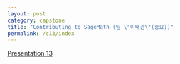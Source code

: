 ```yaml
---
layout: post
category: capstone
title: "Contributing to SageMath (팀 \"이태관\"(중요))"
permalink: /c13/index
---
```


[Presentation 13](https://docs.google.com/presentation/d/1wgZ4LdNJTmhjcFryl2cTjJKcDtSo0PND/edit?usp=sharing&ouid=102553063731577558871&rtpof=true&sd=true)